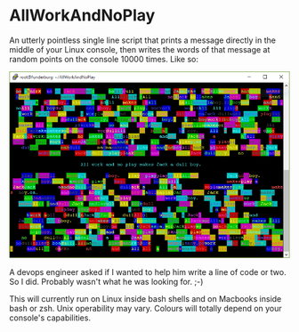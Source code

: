 # AllWorkAndNoPlay

An utterly pointless single line script that prints a message directly in the middle of your Linux console, then
writes the words of that message at random points on the console 10000 times.  Like so:

![Screenshot](https://github.com/bocan/AllWorkAndNoPlay/blob/master/Capture.PNG)

A devops engineer asked if I wanted to help him write a line of code or two.  So I did.  Probably wasn't what he was
looking for.  ;-)

This will currently run on Linux inside bash shells and on Macbooks inside bash or zsh.  Unix operability may vary.  Colours will totally depend on your console's capabilities. 

